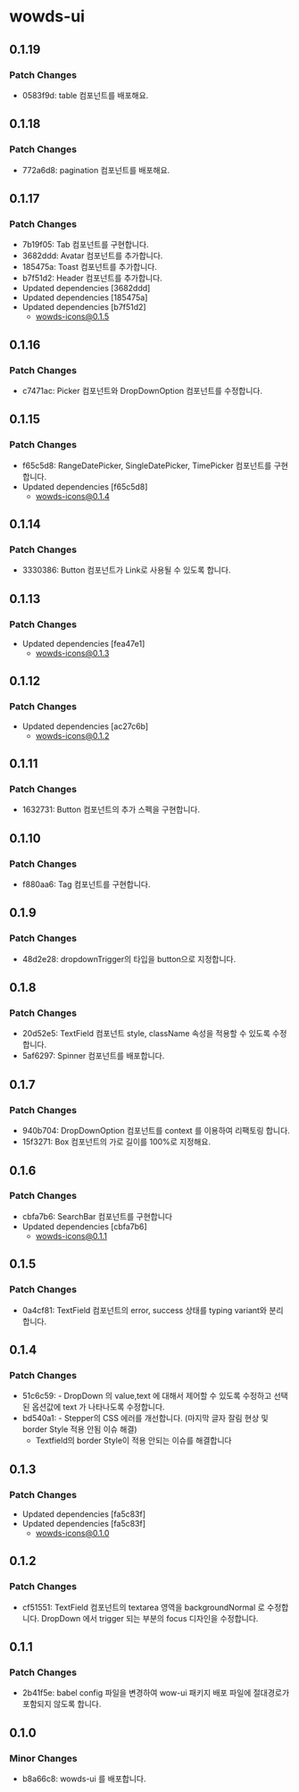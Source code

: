 # wowds-ui

## 0.1.19

### Patch Changes

- 0583f9d: table 컴포넌트를 배포해요.

## 0.1.18

### Patch Changes

- 772a6d8: pagination 컴포넌트를 배포해요.

## 0.1.17

### Patch Changes

- 7b19f05: Tab 컴포넌트를 구현합니다.
- 3682ddd: Avatar 컴포넌트를 추가합니다.
- 185475a: Toast 컴포넌트를 추가합니다.
- b7f51d2: Header 컴포넌트를 추가합니다.
- Updated dependencies [3682ddd]
- Updated dependencies [185475a]
- Updated dependencies [b7f51d2]
  - wowds-icons@0.1.5

## 0.1.16

### Patch Changes

- c7471ac: Picker 컴포넌트와 DropDownOption 컴포넌트를 수정합니다.

## 0.1.15

### Patch Changes

- f65c5d8: RangeDatePicker, SingleDatePicker, TimePicker 컴포넌트를 구현합니다.
- Updated dependencies [f65c5d8]
  - wowds-icons@0.1.4

## 0.1.14

### Patch Changes

- 3330386: Button 컴포넌트가 Link로 사용될 수 있도록 합니다.

## 0.1.13

### Patch Changes

- Updated dependencies [fea47e1]
  - wowds-icons@0.1.3

## 0.1.12

### Patch Changes

- Updated dependencies [ac27c6b]
  - wowds-icons@0.1.2

## 0.1.11

### Patch Changes

- 1632731: Button 컴포넌트의 추가 스펙을 구현합니다.

## 0.1.10

### Patch Changes

- f880aa6: Tag 컴포넌트를 구현합니다.

## 0.1.9

### Patch Changes

- 48d2e28: dropdownTrigger의 타입을 button으로 지정합니다.

## 0.1.8

### Patch Changes

- 20d52e5: TextField 컴포넌트 style, className 속성을 적용할 수 있도록 수정합니다.
- 5af6297: Spinner 컴포넌트를 배포합니다.

## 0.1.7

### Patch Changes

- 940b704: DropDownOption 컴포넌트를 context 를 이용하여 리팩토링 합니다.
- 15f3271: Box 컴포넌트의 가로 길이를 100%로 지정해요.

## 0.1.6

### Patch Changes

- cbfa7b6: SearchBar 컴포넌트를 구현합니다
- Updated dependencies [cbfa7b6]
  - wowds-icons@0.1.1

## 0.1.5

### Patch Changes

- 0a4cf81: TextField 컴포넌트의 error, success 상태를 typing variant와 분리합니다.

## 0.1.4

### Patch Changes

- 51c6c59: - DropDown 의 value,text 에 대해서 제어할 수 있도록 수정하고 선택된 옵션값에 text 가 나타나도록 수정합니다.
- bd540a1: - Stepper의 CSS 에러를 개선합니다. (마지막 글자 잘림 현상 및 border Style 적용 안됨 이슈 해결)
  - Textfield의 border Style이 적용 안되는 이슈를 해결합니다

## 0.1.3

### Patch Changes

- Updated dependencies [fa5c83f]
- Updated dependencies [fa5c83f]
  - wowds-icons@0.1.0

## 0.1.2

### Patch Changes

- cf51551: TextField 컴포넌트의 textarea 영역을 backgroundNormal 로 수정합니다.
  DropDown 에서 trigger 되는 부분의 focus 디자인을 수정합니다.

## 0.1.1

### Patch Changes

- 2b41f5e: babel config 파일을 변경하여 wow-ui 패키지 배포 파일에 절대경로가 포함되지 않도록 합니다.

## 0.1.0

### Minor Changes

- b8a66c8: wowds-ui 를 배포합니다.
